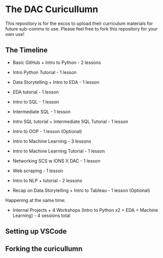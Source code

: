 # The DAC Curicullumn
This repository is for the excos to upload their curriculum materials for future sub-comms to use. Please feel free to fork this repository for your own use!

## The Timeline
* Basic GitHub + Intro to Python - 2 lessons


* Intro Python Tutorial - 1 lesson
* Data Storytelling + Intro to EDA - 1 lesson
* EDA tutorial - 1 lesson
* Intro to SQL - 1 lesson
* Intermediate SQL - 1 lesson
* Intro SQL tutorial + Intermediate SQL Tutorial - 1 lesson
* Intro to OOP - 1 lesson (Optional)
* Intro to Machine Learning - 3 lessons
* Intro to Machine Learning Tutorial - 1 lesson
* Networking SCS w IONS X DAC - 1 lesson
* Web scraping - 1 lesson
* Intro to NLP + tutorial - 2 lessons
* Recap on Data Storytelling + Intro to Tableau - 1 lesson (Optional)

Happening at the same time: 
* Internal Projects + 4 Workshops (Intro to Python x2 + EDA + Machine Learning) - 4 sessions total

## Setting up VSCode

## Forking the curicullumn
